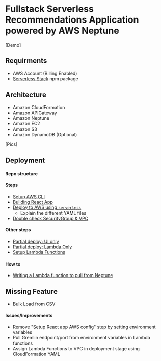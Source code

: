 # Fullstack Serverless Recommendations Application powered by AWS Neptune

[Demo]

## Requirments

- AWS Account (Billing Enabled)
- [Serverless Stack](http://serverless-stack.com) npm package 

## Architecture

- Amazon CloudFormation
- Amazon APIGateway
- Amazon Neptune
- Amazon EC2
- Amazon S3
- Amazon DynamoDB (Optional) 

[Pics]

## Deployment 

#### Repo structure

#### Steps

- [Setup AWS CLI]()
- [Building React App]()
- [Deploy to AWS using `serverless`]()
  - Explain the different YAML files
- [Double check SecurityGroup & VPC]()
  
#### Other steps

- [Partial deploy: UI only]()
- [Partial deploy: Lambda Only]()
- [Setup Lambda Functions]()

#### How to

- [Writing a Lambda function to pull from Neptune]()

## Missing Feature

- Bulk Load from CSV


#### Issues/Improvements

- Remove "Setup React app AWS config" step by setting environment variables
- Pull Gremlin endpoint/port from environment variables in Lambda functions
- Assign Lambda Functions to VPC in deployment stage using CloudFormation YAML
